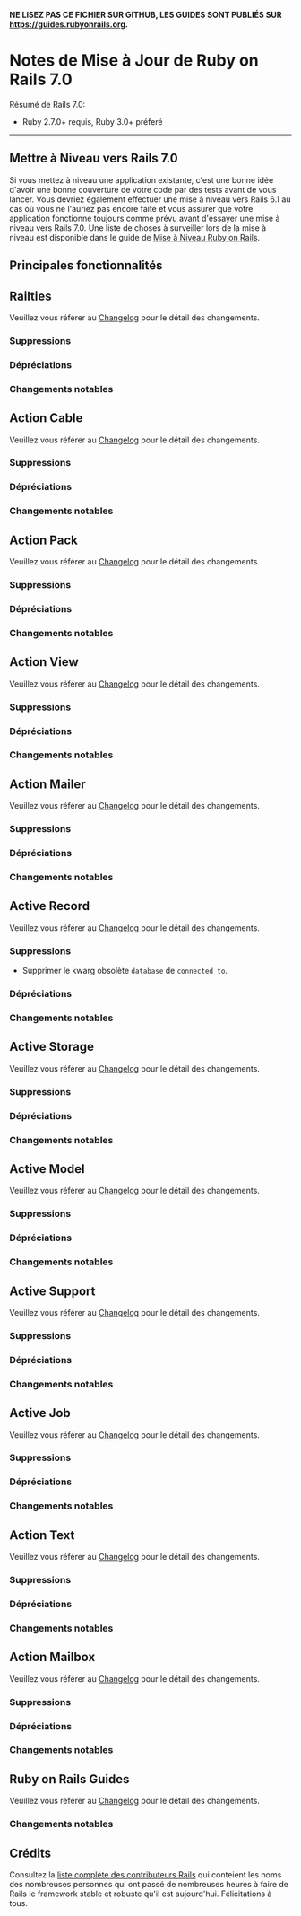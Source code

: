 **NE LISEZ PAS CE FICHIER SUR GITHUB, LES GUIDES SONT PUBLIÉS SUR https://guides.rubyonrails.org.**

Notes de Mise à Jour de Ruby on Rails 7.0
=========================================

Résumé de Rails 7.0:

* Ruby 2.7.0+ requis, Ruby 3.0+ préferé

--------------------------------------------------------------------------------

Mettre à Niveau vers Rails 7.0
------------------------------

Si vous mettez à niveau une application existante, c'est une bonne idée d'avoir une bonne couverture de votre code par des tests avant de vous lancer. Vous devriez également effectuer une mise à niveau vers Rails 6.1 au cas où vous ne l'auriez pas encore faite et vous assurer que votre application fonctionne toujours comme prévu avant d'essayer une mise à niveau vers Rails 7.0. Une liste de choses à surveiller lors de la mise à niveau est disponible dans le guide de
[Mise à Niveau Ruby on Rails](upgrading_ruby_on_rails.html#upgrading-from-rails-6-1-to-rails-7-0).

Principales fonctionnalités
---------------------------

Railties
--------

Veuillez vous référer au [Changelog][railties] pour le détail des changements.

### Suppressions

### Dépréciations

### Changements notables

Action Cable
------------

Veuillez vous référer au [Changelog][action-cable] pour le détail des changements.

### Suppressions

### Dépréciations

### Changements notables

Action Pack
-----------

Veuillez vous référer au [Changelog][action-pack] pour le détail des changements.

### Suppressions

### Dépréciations

### Changements notables

Action View
-----------

Veuillez vous référer au [Changelog][action-view] pour le détail des changements.

### Suppressions

### Dépréciations

### Changements notables

Action Mailer
-------------

Veuillez vous référer au [Changelog][action-mailer] pour le détail des changements.

### Suppressions

### Dépréciations

### Changements notables

Active Record
-------------

Veuillez vous référer au [Changelog][active-record] pour le détail des changements.

### Suppressions

*   Supprimer le kwarg obsolète `database` de `connected_to`.

### Dépréciations

### Changements notables

Active Storage
--------------

Veuillez vous référer au [Changelog][active-storage] pour le détail des changements.

### Suppressions

### Dépréciations

### Changements notables

Active Model
------------

Veuillez vous référer au [Changelog][active-model] pour le détail des changements.

### Suppressions

### Dépréciations

### Changements notables

Active Support
--------------

Veuillez vous référer au [Changelog][active-support] pour le détail des changements.

### Suppressions

### Dépréciations

### Changements notables

Active Job
----------

Veuillez vous référer au [Changelog][active-job] pour le détail des changements.

### Suppressions

### Dépréciations

### Changements notables

Action Text
----------

Veuillez vous référer au [Changelog][action-text] pour le détail des changements.

### Suppressions

### Dépréciations

### Changements notables

Action Mailbox
----------

Veuillez vous référer au [Changelog][action-mailbox] pour le détail des changements.

### Suppressions

### Dépréciations

### Changements notables

Ruby on Rails Guides
--------------------

Veuillez vous référer au [Changelog][guides] pour le détail des changements.

### Changements notables

Crédits
-------

Consultez la [liste complète des contributeurs Rails](https://contributors.rubyonrails.org/) qui conteient les noms des nombreuses personnes qui ont passé de nombreuses heures à faire de Rails le framework stable et robuste qu'il est aujourd'hui. Félicitations à tous.

[railties]:       https://github.com/rails/rails/blob/main/railties/CHANGELOG.md
[action-pack]:    https://github.com/rails/rails/blob/main/actionpack/CHANGELOG.md
[action-view]:    https://github.com/rails/rails/blob/main/actionview/CHANGELOG.md
[action-mailer]:  https://github.com/rails/rails/blob/main/actionmailer/CHANGELOG.md
[action-cable]:   https://github.com/rails/rails/blob/main/actioncable/CHANGELOG.md
[active-record]:  https://github.com/rails/rails/blob/main/activerecord/CHANGELOG.md
[active-storage]: https://github.com/rails/rails/blob/main/activestorage/CHANGELOG.md
[active-model]:   https://github.com/rails/rails/blob/main/activemodel/CHANGELOG.md
[active-support]: https://github.com/rails/rails/blob/main/activesupport/CHANGELOG.md
[active-job]:     https://github.com/rails/rails/blob/main/activejob/CHANGELOG.md
[action-text]:    https://github.com/rails/rails/blob/main/actiontext/CHANGELOG.md
[action-mailbox]: https://github.com/rails/rails/blob/main/actionmailbox/CHANGELOG.md
[guides]:         https://github.com/rails/rails/blob/main/guides/CHANGELOG.md
